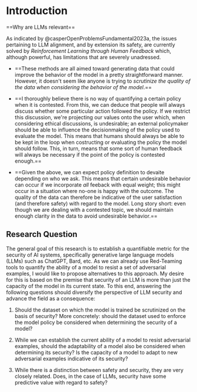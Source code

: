 # Introduction

==Why are LLMs relevant==

As indicated by @casperOpenProblemsFundamental2023a, the issues pertaining to
LLM alignment, and by extension its safety, are currently solved by
_Reinforcement Learning through Human Feedback_ which, although powerful, has
limitations that are severely unadressed.

- ==These methods are all aimed toward generating data that could improve the
  behavior of the model in a pretty straightforward manner. However, it doesn't
  seem like anyone is trying to _scrutinize the quality of the data when
  considering the behavior of the model_.==

- ==I thoroughly believe there is no way of quantifying a certain policy when it
  is contested. From this, we can deduce that people will always discuss whether
  some particular action followed the policy. If we restrict this discussion,
  we're projecting our values onto the user which, when considering ethical
  discussions, is undesirable; an external policymaker should be able to
  influence the decisionmaking of the policy used to evaluate the model. This
  means that humans should always be able to be kept in the loop when
  costructing or evaluating the policy the model should follow. This, in turn,
  means that some sort of human feedback will always be necessary if the point
  of the policy is contested enough.==

- ==Given the above, we can expect policy definition to devaite depending on who
  we ask. This means that certain undesirable behavior can occur if we
  incorporate _all_ feeback with equal weight; this might occur in a situation
  where no-one is happy with the outcome. The quality of the data can therefore
  be indicative of the user satisfaction (and therefore safety) with regard to
  the model. Long story short: even though we are dealing with a contested
  topic, we should maintain enough clarity in the data to avoid undesirable
  behavior.==

## Research Question

The general goal of this research is to establish a quantifiable metric for the
security of AI systems, specifically generative large language models (LLMs)
such as ChatGPT, Bard, etc. As we can already use Red-Teaming tools to quantify
the ability of a model to resist a set of adversarial examples, I would like to
propose alternatives to this approach. My desire for this is based on the
premise that security of an LLM is more than just the capacity of the model in
its current state. To this end, answering the following questions should
diversify the perspective of LLM security and advance the field as a
consequence:

1. Should the dataset on which the model is trained be scrutinized on the basis
   of security? More concretely: should the dataset used to enforce the model
   policy be considered when determining the security of a model?

2. While we can establish the current ability of a model to resist adversarial
   examples, should the adaptability of a model also be considered when
   determining its security? Is the capacity of a model to adapt to new
   adversarial examples indicative of its security?

3. While there is a distinction between safety and security, they are very
   closely related. Does, in the case of LLMs, security have some predictive
   value with regard to safety?
